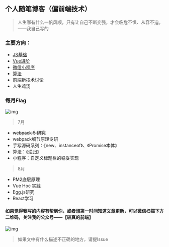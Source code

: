 ## 个人随笔博客（偏前端技术）


> 人生哪有什么一帆风顺，只有让自己不断变强，才会临危不惧、从容不迫。
> ——我自己写的

### 主要方向：
 * [JS基础](https://github.com/royIdoodle/blog/tree/master/JS基础)
 * [Vue进阶](https://github.com/royIdoodle/blog/tree/master/Vue)
 * [微信小程序](https://github.com/royIdoodle/blog/tree/master/微信小程序)
 * [算法](https://github.com/royIdoodle/blog/tree/master/算法)
 * 前端新技术讨论
 * 人生鸡汤


### 每月Flag
![img](http://5b0988e595225.cdn.sohucs.com/images/20181229/68105884bc1f47f6a926d20874d744f0.jpeg)
> 7月
 * ~~webpack 5 研究~~
 * webpack细节原理专研
 * 手写源码系列：《new、instanceof》、《Promise本体》
 * 算法：《递归》
 * 小程序：自定义标题栏的稳妥实现

> 8月
 * PM2底层原理
 * Vue Hoc 实践
 * Egg.js研究
 * React学习

#### 如果觉得我写的内容有帮到你，或者想第一时间知道文章更新，可以微信扫描下方二维码，关注我的公众号——【较真的前端】
![img](https://zens-pic.oss-cn-shenzhen.aliyuncs.com/static/gift/msc/welcome.jpeg)

> 如果文中有什么描述不正确的地方，请提Issue
